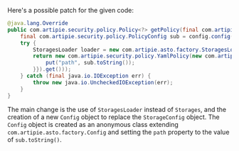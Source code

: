 Here's a possible patch for the given code:

```java
@java.lang.Override
public com.artipie.security.policy.Policy<?> getPolicy(final com.artipie.security.policy.PolicyConfig config) {
    final com.artipie.security.policy.PolicyConfig sub = config.config("storage");
    try {
        StoragesLoader loader = new com.artipie.asto.factory.StoragesLoader();
        return new com.artipie.security.policy.YamlPolicy(new com.artipie.asto.blocking.BlockingStorage(loader.newObject(sub.string("type"), new com.artipie.asto.factory.Config() {{
            put("path", sub.toString());
        }}).get()));
    } catch (final java.io.IOException err) {
        throw new java.io.UncheckedIOException(err);
    }
}
```

The main change is the use of `StoragesLoader` instead of `Storages`, and the creation of a new `Config` object to replace the `StorageConfig` object. The `Config` object is created as an anonymous class extending `com.artipie.asto.factory.Config` and setting the `path` property to the value of `sub.toString()`.